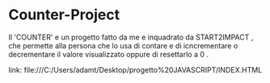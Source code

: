 # Counter-Project
Il 'COUNTER' e un progetto fatto da me e inquadrato da START2IMPACT , che permette alla persona che lo usa di contare e di icncrementare o decrementare il valore visualizzato oppure di resettarlo a 0 .

link: file:///C:/Users/adamt/Desktop/progetto%20JAVASCRIPT/INDEX.HTML
